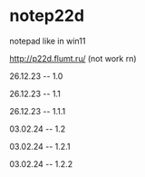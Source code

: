 # notep22d
notepad like in win11

http://p22d.flumt.ru/ (not work rn)

26.12.23 -- 1.0

26.12.23 -- 1.1

26.12.23 -- 1.1.1

03.02.24 -- 1.2

03.02.24 -- 1.2.1

03.02.24 -- 1.2.2
